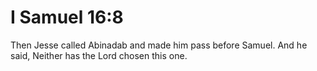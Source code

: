 # I Samuel 16:8

Then Jesse called Abinadab and made him pass before Samuel. And he said, Neither has the Lord chosen this one.
